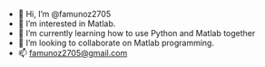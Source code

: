 - 👋 Hi, I’m @famunoz2705
- 👀 I’m interested in Matlab.
- 🌱 I’m currently learning how to use Python and Matlab together
- 💞️ I’m looking to collaborate on Matlab programming.
- 📫 famunoz2705@gmail.com

<!---
famunoz2705/famunoz2705 is a ✨ special ✨ repository because its `README.md` (this file) appears on your GitHub profile.
You can click the Preview link to take a look at your changes.
--->
